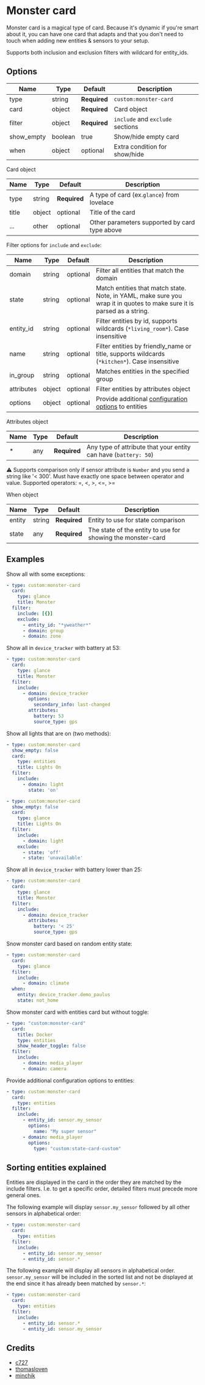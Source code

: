 # Monster card

Monster card is a magical type of card. Because it's dynamic if you're smart about it, you can have one card that adapts and that you don't need to touch when adding new entities & sensors to your setup.

Supports both inclusion and exclusion filters with wildcard for entity_ids.

## Options

| Name | Type | Default | Description
| ---- | ---- | ------- | -----------
| type | string | **Required** | `custom:monster-card`
| card | object | **Required** | Card object 
| filter | object | **Required** | `include` and `exclude` sections
| show_empty | boolean | true | Show/hide empty card
| when | object | optional | Extra condition for show/hide

Card object

| Name | Type | Default | Description
| ---- | ---- | ------- | -----------
| type | string | **Required** | A type of card (ex.`glance`) from lovelace
| title | object | optional | Title of the card
| ... | other | optional | Other parameters supported by card type above

Filter options for `include` and `exclude`:

| Name | Type | Default | Description
| ---- | ---- | ------- | -----------
| domain | string | optional | Filter all entities that match the domain
| state | string | optional | Match entities that match state. Note, in YAML, make sure you wrap it in quotes to make sure it is parsed as a string.
| entity_id | string | optional | Filter entities by id, supports wildcards (`*living_room*`). Case insensitive
| name | string | optional | Filter entities by friendly_name or title, supports wildcards (`*kitchen*`). Case insensitive
| in_group | string | optional | Matches entities in the specified group
| attributes | object | optional | Filter entities by attributes object
| options| object | optional | Provide additional [configuration options](https://www.home-assistant.io/lovelace/entities/#options-for-entities) to entities

Attributes object

| Name | Type | Default | Description
| ---- | ---- | ------- | -----------
| * | any | **Required** | Any type of attribute that your entity can have (`battery: 50`)

⚠️ Supports comparison only if sensor attribute is `Number` and you send a string like '< 300'. Must have exactly one space between operator and value.
Supported operators: =, <, >, <=, >=

When object

| Name | Type | Default | Description
| ---- | ---- | ------- | -----------
| entity | string | **Required** | Entity to use for state comparison
| state | any | **Required** | The state of the entity to use for showing the monster-card

## Examples

Show all with some exceptions:
```yaml
- type: custom:monster-card
  card:
    type: glance
    title: Monster
  filter:
    include: [{}]
    exclude:
      - entity_id: "*yweather*"
      - domain: group
      - domain: zone
```

Show all in `device_tracker` with battery at 53:
```yaml
- type: custom:monster-card
  card:
    type: glance
    title: Monster
  filter:
    include:
      - domain: device_tracker
        options:
          secondary_info: last-changed
        attributes:
          battery: 53
          source_type: gps
```

Show all lights that are on (two methods):
```yaml
- type: custom:monster-card
  show_empty: false
  card:
    type: entities
    title: Lights On
  filter:
    include:
      - domain: light
        state: 'on'
```

```yaml
- type: custom:monster-card
  show_empty: false
  card:
    type: glance
    title: Lights On
  filter:
    include:
      - domain: light
    exclude:
      - state: 'off'
      - state: 'unavailable'
```


Show all in `device_tracker` with battery lower than 25:
```yaml
- type: custom:monster-card
  card:
    type: glance
    title: Monster
  filter:
    include:
      - domain: device_tracker
        attributes:
          battery: '< 25'
          source_type: gps
```

Snow monster card based on random entity state:
```yaml
- type: custom:monster-card
  card:
    type: glance
  filter:
    include:
      - domain: climate
  when:
    entity: device_tracker.demo_paulus
    state: not_home
```

Show monster card with entities card but without toggle:
```yaml
- type: "custom:monster-card"
  card:
    title: Docker
    type: entities
    show_header_toggle: false
  filter:
    include:
      - domain: media_player
      - domain: camera
```

Provide additional configuration options to entities:
``` yaml
- type: custom:monster-card
  card:
    type: entities
  filter:
    include:
      - entity_id: sensor.my_sensor
        options:
          name: "My super sensor"
      - domain: media_player
        options:
          type: "custom:state-card-custom"
```

## Sorting entities explained

Entities are displayed in the card in the order they are matched by the include filters. I.e. to get a specific order, detailed filters must precede more general ones.

The following example will display `sensor.my_sensor` followed by all other sensors in alphabetical order:
``` yaml
- type: custom:monster-card
  card:
    type: entities
  filter:
    include:
      - entity_id: sensor.my_sensor
      - entity_id: sensor.*
```

The following example will display all sensors in alphabetical order. `sensor.my_sensor` will be included in the sorted list and not be displayed at the end since it has already been matched by `sensor.*`:
``` yaml
- type: custom:monster-card
  card:
    type: entities
  filter:
    include:
      - entity_id: sensor.*
      - entity_id: sensor.my_sensor
```

## Credits
- [c727](https://github.com/c727)
- [thomasloven](https://github.com/thomasloven)
- [minchik](https://github.com/minchik)
